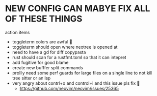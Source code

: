 # NEW CONFIG CAN MABYE FIX ALL OF THESE THINGS

action items

- toggleterm colors are awful 🤮
- toggleterm should open where neotree is opened at
- need to have a <leader>gd for diff copypasta
- rust should scan for a rustfmt.toml so that it can intepret
- add fugitive for good blame
- create new bufffer split commands
- prollly need some perf guards for large files on a single line to not kill tree sitter or an lsp
- very angry about contrl+o and control+i and this issue pls fix 🙏
    - https://github.com/neovim/neovim/issues/25365
